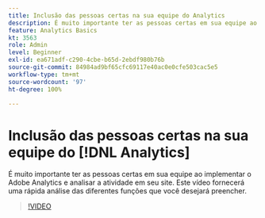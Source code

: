 ```yaml
---
title: Inclusão das pessoas certas na sua equipe do Analytics
description: É muito importante ter as pessoas certas em sua equipe ao implementar o Adobe Analytics e analisar a atividade em seu site. Este vídeo fornecerá uma rápida análise das diferentes funções que você desejará preencher.
feature: Analytics Basics
kt: 3563
role: Admin
level: Beginner
exl-id: ea671adf-c290-4cbe-b65d-2ebdf980b76b
source-git-commit: 84984ad9bf65cfc69117e40ac0e0cfe503cac5e5
workflow-type: tm+mt
source-wordcount: '97'
ht-degree: 100%

---
```


# Inclusão das pessoas certas na sua equipe do [!DNL Analytics]

É muito importante ter as pessoas certas em sua equipe ao implementar o Adobe Analytics e analisar a atividade em seu site. Este vídeo fornecerá uma rápida análise das diferentes funções que você desejará preencher.

>[!VIDEO](https://video.tv.adobe.com/v/31186/?quality=12&learn=on&captions=por_br)
